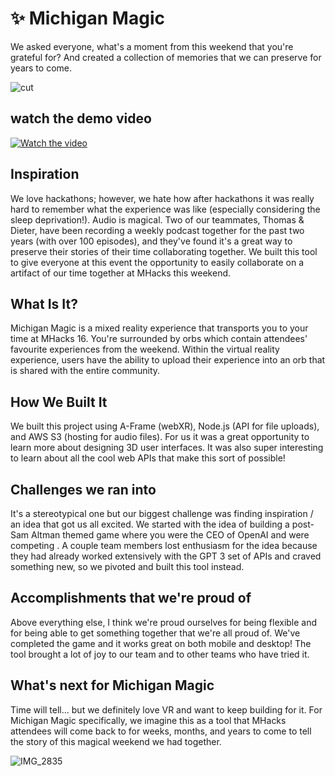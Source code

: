 # ✨ Michigan Magic

We asked everyone, what's a moment from this weekend that you're grateful for? And created a collection of memories that we can preserve for years to come.

![cut](https://github.com/sampoder/michigan-magic/assets/39828164/4d98ebee-0f9f-4c18-9ef2-c30287d5a78f)

<h2>watch the demo video</h2>

[![Watch the video](http://img.youtube.com/vi/UHMP6oRaWqQ/0.jpg)](https://www.youtube.com/watch?v=UHMP6oRaWqQ)

<h2>Inspiration</h2>

We love hackathons; however, we hate how after hackathons it was really hard to remember what the experience was like (especially considering the sleep deprivation!). Audio is magical. Two of our teammates, Thomas & Dieter, have been recording a weekly podcast together for the past two years (with over 100 episodes), and they've found it's a great way to preserve their stories of their time collaborating together. We built this tool to give everyone at this event the opportunity to easily collaborate on a artifact of our time together at MHacks this weekend.

<h2>What Is It?</h2>

<p>Michigan Magic is a mixed reality experience that transports you to your time at MHacks 16. You're surrounded by orbs which contain attendees' favourite experiences from the weekend. Within the virtual reality experience, users have the ability to upload their experience into an orb that is shared with the entire community.</p>

<h2>How We Built It</h2>

<p>We built this project using A-Frame (webXR), Node.js (API for file uploads), and AWS S3 (hosting for audio files). For us it was a great opportunity to learn more about designing 3D user interfaces. It was also super interesting to learn about all the cool web APIs that make this sort of possible!</p>

<h2>Challenges we ran into</h2>

<p>It's a stereotypical one but our biggest challenge was finding inspiration / an idea that got us all excited. We started with the idea of building a post-Sam Altman themed game where you were the CEO of OpenAI and were competing . A couple team members lost enthusiasm for the idea because they had already worked extensively with the GPT 3 set of APIs and craved something new, so we pivoted and built this tool instead.</p>

<h2>Accomplishments that we're proud of</h2>

Above everything else, I think we're proud ourselves for being flexible and for being able to get something together that we're all proud of. We've completed the game and it works great on both mobile and desktop! The tool brought a lot of joy to our team and to other teams who have tried it.

<h2>What's next for Michigan Magic</h2>

<p>Time will tell... but we definitely love VR and want to keep building for it. For Michigan Magic specifically, we imagine this as a tool that MHacks attendees will come back to for weeks, months, and years to come to tell the story of this magical weekend we had together.</p>

![IMG_2835](https://github.com/sampoder/michigan-magic/assets/39828164/5e3eb26f-2d56-41ca-b82b-ec21feda42c1)
